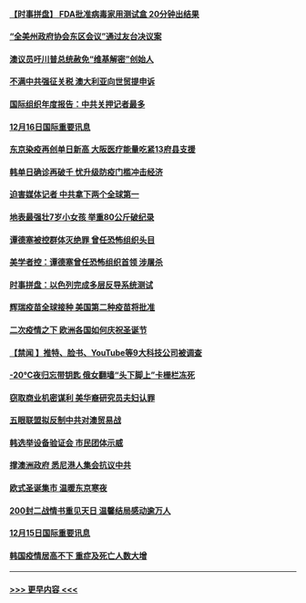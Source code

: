 #### [【时事拼盘】 FDA批准病毒家用测试盒 20分钟出结果](../pages/prog202/a103011627.md?t=12170751) 
#### [“全美州政府协会东区会议”通过友台决议案](../pages/prog202/a103011555.md?t=12170751) 
#### [澳议员吁川普总统赦免“维基解密”创始人](../pages/prog202/a103011557.md?t=12170751) 
#### [不满中共强征关税 澳大利亚向世贸提申诉](../pages/prog202/a103011459.md?t=12170751) 
#### [国际组织年度报告：中共关押记者最多](../pages/prog202/a103011454.md?t=12170751) 
#### [12月16日国际重要讯息](../pages/prog202/a103011232.md?t=12170751) 
#### [东京染疫再创单日新高 大阪医疗能量吃紧13府县支援](../pages/prog202/a103011137.md?t=12170751) 
#### [韩单日确诊再破千 忧升级防疫门槛冲击经济](../pages/prog202/a103011115.md?t=12170751) 
#### [迫害媒体记者 中共拿下两个全球第一](../pages/prog202/a103011027.md?t=12170751) 
#### [地表最强壮7岁小女孩 举重80公斤破纪录](../pages/prog202/a103010990.md?t=12170751) 
#### [谭德塞被控群体灭绝罪 曾任恐怖组织头目](../pages/prog202/a103010972.md?t=12170751) 
#### [美学者控：谭德塞曾任恐怖组织首领 涉屠杀](../pages/prog202/a103010847.md?t=12170751) 
#### [时事拼盘：以色列完成多层反导系统测试](../pages/prog202/a103010759.md?t=12170751) 
#### [辉瑞疫苗全球接种 美国第二种疫苗将批准](../pages/prog202/a103010743.md?t=12170751) 
#### [二次疫情之下 欧洲各国如何庆祝圣诞节](../pages/prog202/a103010734.md?t=12170751) 
#### [【禁闻 】推特、脸书、YouTube等9大科技公司被调查](../pages/prog202/a103010674.md?t=12170751) 
#### [-20℃夜归忘带钥匙 俄女翻墙“头下脚上”卡栅栏冻死](../pages/prog202/a103010406.md?t=12170751) 
#### [窃取商业机密谋利 美华裔研究员夫妇认罪](../pages/prog202/a103010579.md?t=12170751) 
#### [五眼联盟拟反制中共对澳贸易战](../pages/prog202/a103010574.md?t=12170751) 
#### [韩选举设备验证会 市民团体示威](../pages/prog202/a103010459.md?t=12170751) 
#### [撑澳洲政府 悉尼港人集会抗议中共](../pages/prog202/a103010374.md?t=12170751) 
#### [欧式圣诞集市 温暖东京寒夜](../pages/prog202/a103010316.md?t=12170751) 
#### [200封二战情书重见天日 温馨结局感动逾万人](../pages/prog202/a103010270.md?t=12170751) 
#### [12月15日国际重要讯息](../pages/prog202/a103010305.md?t=12170751) 
#### [韩国疫情居高不下 重症及死亡人数大增](../pages/prog202/a103010218.md?t=12170751) 

----
#### [ >>> 更早内容 <<< ](../indexes/prog202-earlier.md)
